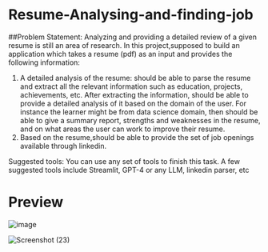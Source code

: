 # Resume-Analysing-and-finding-job
##Problem Statement: Analyzing and providing a detailed review of a given resume is still an
area of research. In this project,supposed to build an application which takes a resume
(pdf) as an input and provides the following information:

1. A detailed analysis of the resume: should be able to parse the resume and extract
all the relevant information such as education, projects, achievements, etc. After
extracting the information, should be able to provide a detailed analysis of it based
on the domain of the user. For instance the learner might be from data science domain,
then should be able to give a summary report, strengths and weaknesses in the
resume, and on what areas the user can work to improve their resume.
2. Based on the resume,should be able to provide the set of job openings available
through linkedin.

Suggested tools: You can use any set of tools to finish this task. A few suggested tools include
Streamlit, GPT-4 or any LLM, linkedin parser, etc

# Preview
![image](https://github.com/rameshkumar359/Resume-Analysing-and-finding-job/assets/96288285/a6519e3d-cb94-4cc2-a7cf-333873e7a773)

![Screenshot (23)](https://github.com/rameshkumar359/Resume-Analysing-and-finding-job/assets/96288285/65e72e10-892c-4ca1-986d-9929f98b1c07)
